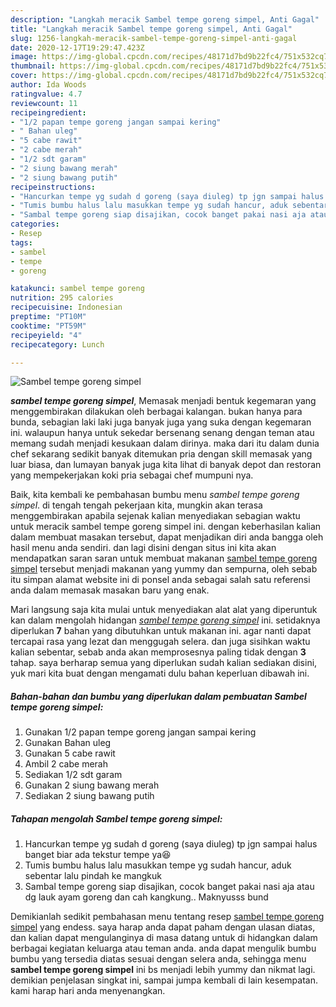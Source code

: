 ```yaml
---
description: "Langkah meracik Sambel tempe goreng simpel, Anti Gagal"
title: "Langkah meracik Sambel tempe goreng simpel, Anti Gagal"
slug: 1256-langkah-meracik-sambel-tempe-goreng-simpel-anti-gagal
date: 2020-12-17T19:29:47.423Z
image: https://img-global.cpcdn.com/recipes/48171d7bd9b22fc4/751x532cq70/sambel-tempe-goreng-simpel-foto-resep-utama.jpg
thumbnail: https://img-global.cpcdn.com/recipes/48171d7bd9b22fc4/751x532cq70/sambel-tempe-goreng-simpel-foto-resep-utama.jpg
cover: https://img-global.cpcdn.com/recipes/48171d7bd9b22fc4/751x532cq70/sambel-tempe-goreng-simpel-foto-resep-utama.jpg
author: Ida Woods
ratingvalue: 4.7
reviewcount: 11
recipeingredient:
- "1/2 papan tempe goreng jangan sampai kering"
- " Bahan uleg"
- "5 cabe rawit"
- "2 cabe merah"
- "1/2 sdt garam"
- "2 siung bawang merah"
- "2 siung bawang putih"
recipeinstructions:
- "Hancurkan tempe yg sudah d goreng (saya diuleg) tp jgn sampai halus banget biar ada tekstur tempe ya😆"
- "Tumis bumbu halus lalu masukkan tempe yg sudah hancur, aduk sebentar lalu pindah ke mangkuk"
- "Sambal tempe goreng siap disajikan, cocok banget pakai nasi aja atau dg lauk ayam goreng dan cah kangkung.. Maknyusss bund"
categories:
- Resep
tags:
- sambel
- tempe
- goreng

katakunci: sambel tempe goreng 
nutrition: 295 calories
recipecuisine: Indonesian
preptime: "PT10M"
cooktime: "PT59M"
recipeyield: "4"
recipecategory: Lunch

---
```



![Sambel tempe goreng simpel](https://img-global.cpcdn.com/recipes/48171d7bd9b22fc4/751x532cq70/sambel-tempe-goreng-simpel-foto-resep-utama.jpg)

<b><i>sambel tempe goreng simpel</i></b>, Memasak menjadi bentuk kegemaran yang menggembirakan dilakukan oleh berbagai kalangan. bukan hanya para bunda, sebagian laki laki juga banyak juga yang suka dengan kegemaran ini. walaupun hanya untuk sekedar bersenang senang dengan teman atau memang sudah menjadi kesukaan dalam dirinya. maka dari itu dalam dunia chef sekarang sedikit banyak ditemukan pria dengan skill memasak yang luar biasa, dan lumayan banyak juga kita lihat di banyak depot dan restoran yang mempekerjakan koki pria sebagai chef mumpuni nya.

Baik, kita kembali ke pembahasan bumbu menu <i>sambel tempe goreng simpel</i>. di tengah tengah pekerjaan kita, mungkin akan terasa menggembirakan apabila sejenak kalian menyediakan sebagian waktu untuk meracik sambel tempe goreng simpel ini. dengan keberhasilan kalian dalam membuat masakan tersebut, dapat menjadikan diri anda bangga oleh hasil menu anda sendiri. dan lagi disini dengan situs ini kita akan mendapatkan saran saran untuk membuat makanan <u>sambel tempe goreng simpel</u> tersebut menjadi makanan yang yummy dan sempurna, oleh sebab itu simpan alamat website ini di ponsel anda sebagai salah satu referensi anda dalam memasak masakan baru yang enak.




Mari langsung saja kita mulai untuk menyediakan alat alat yang diperuntuk kan dalam mengolah hidangan <u><i>sambel tempe goreng simpel</i></u> ini. setidaknya diperlukan <b>7</b> bahan yang dibutuhkan untuk makanan ini. agar nanti dapat tercapai rasa yang lezat dan menggugah selera. dan juga sisihkan waktu kalian sebentar, sebab anda akan memprosesnya paling tidak dengan <b>3</b> tahap. saya berharap semua yang diperlukan sudah kalian sediakan disini, yuk mari kita buat dengan mengamati dulu bahan keperluan dibawah ini.

<!--inarticleads1-->

##### Bahan-bahan dan bumbu yang diperlukan dalam pembuatan Sambel tempe goreng simpel:

1. Gunakan 1/2 papan tempe goreng jangan sampai kering
1. Gunakan  Bahan uleg
1. Gunakan 5 cabe rawit
1. Ambil 2 cabe merah
1. Sediakan 1/2 sdt garam
1. Gunakan 2 siung bawang merah
1. Sediakan 2 siung bawang putih




<!--inarticleads2-->

##### Tahapan mengolah Sambel tempe goreng simpel:

1. Hancurkan tempe yg sudah d goreng (saya diuleg) tp jgn sampai halus banget biar ada tekstur tempe ya😆
1. Tumis bumbu halus lalu masukkan tempe yg sudah hancur, aduk sebentar lalu pindah ke mangkuk
1. Sambal tempe goreng siap disajikan, cocok banget pakai nasi aja atau dg lauk ayam goreng dan cah kangkung.. Maknyusss bund




Demikianlah sedikit pembahasan menu tentang resep <u>sambel tempe goreng simpel</u> yang endess. saya harap anda dapat paham dengan ulasan diatas, dan kalian dapat mengulanginya di masa datang untuk di hidangkan dalam berbagai kegiatan keluarga atau teman anda. anda dapat mengulik bumbu bumbu yang tersedia diatas sesuai dengan selera anda, sehingga menu <b>sambel tempe goreng simpel</b> ini bs menjadi lebih yummy dan nikmat lagi. demikian penjelasan singkat ini, sampai jumpa kembali di lain kesempatan. kami harap hari anda menyenangkan.

